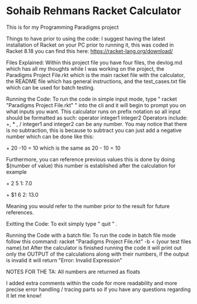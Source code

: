 # Sohaib Rehmans Racket Calculator
This is for my Programming Paradigms project

Things to have prior to using the code:
I suggest having the latest installation of Racket on your PC prior to running it, this was coded in Racket 8.18
you can find this here: https://racket-lang.org/download/

Files Explained:
Within this project file you have four files, the devlog.md which has all my thoughts while I was working on the project,
the Paradigms Project File.rkt which is the main racket file with the calculator, the README file which has general instructions, 
and the test_cases.txt file which can be used for batch testing.

Running the Code:
To run the code in simple input mode, type " racket "Paradigms Project File.rkt" " into the cli and it will begin to prompt you on what inputs you want.
This calculator runs on prefix notation so all input should be formatted as such:
operator integer1 integer2
Operators include:
+, * , /
integer1 and integer2 can be any number.
You may notice that there is no subtraction, this is because to subtract you can just add a negative number which can be done like this:

\+ 20 -10 = 10 which is the same as 20 - 10 = 10

Furthermore, you can reference previous values this is done by doing $(number of value) this number is established after the calculation for example

\+ 2 5 
1: 7.0

\+ $1 6
2: 13.0

Meaning you would refer to the number prior to the result for future references.

Exitting the Code:
To exit simply type " quit " .

Running the Code with a batch file:
To run the code in batch file mode follow this command: 
racket "Paradigms Project File.rkt" -b < (your test files name).txt
After the calculator is finished running the code it will print out only the OUTPUT of the calculations along with their numbers, if the output is invalid 
it will return "Error: Invalid Expression"

NOTES FOR THE TA:
All numbers are returned as floats

I added extra comments within the code for more readability and more precise error handling / tracing parts so if you have any questions regarding it let me know!
